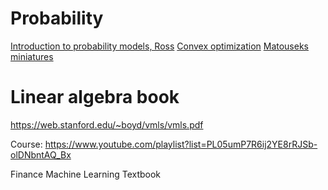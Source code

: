 # Probability
[Introduction to probability models, Ross]([1#ROSS_10th.pdf](https://1drv.ms/b/s!AiY4k2EqE618gbQ9oQiwNL7hN1ohaw?e=zmQiMj))
[Convex optimization]([optimization_convex.pdf](https://1drv.ms/b/s!AiY4k2EqE618gbQaer_WWk1rbp0wCg?e=4oJip6))
[Matouseks miniatures](https://kam.mff.cuni.cz/~matousek/stml-53-matousek-1.pdf)


# Linear algebra book
https://web.stanford.edu/~boyd/vmls/vmls.pdf


Course: https://www.youtube.com/playlist?list=PL05umP7R6ij2YE8rRJSb-olDNbntAQ_Bx


Finance Machine Learning Textbook